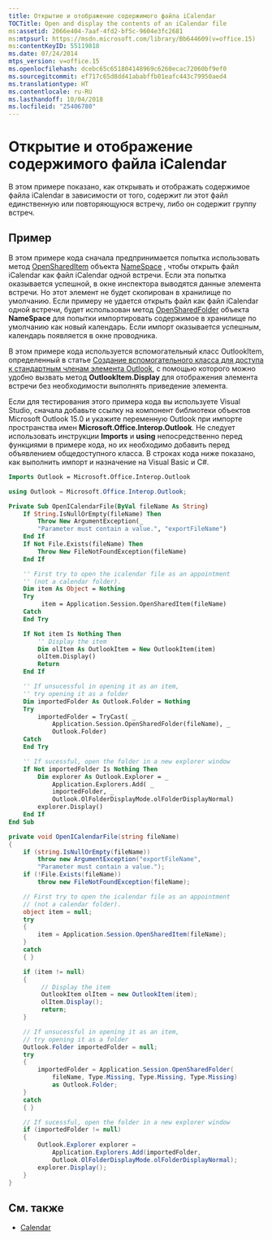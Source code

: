 ```yaml
---
title: Открытие и отображение содержимого файла iCalendar
TOCTitle: Open and display the contents of an iCalendar file
ms:assetid: 2066e404-7aaf-4fd2-bf5c-9604e3fc2681
ms:mtpsurl: https://msdn.microsoft.com/library/Bb644609(v=office.15)
ms:contentKeyID: 55119818
ms.date: 07/24/2014
mtps_version: v=office.15
ms.openlocfilehash: dcebc65c651804148969c6260ecac72060bf9ef0
ms.sourcegitcommit: ef717c65d8dd41ababffb01eafc443c79950aed4
ms.translationtype: HT
ms.contentlocale: ru-RU
ms.lasthandoff: 10/04/2018
ms.locfileid: "25406780"
---
```

# <a name="open-and-display-the-contents-of-an-icalendar-file"></a>Открытие и отображение содержимого файла iCalendar

В этом примере показано, как открывать и отображать содержимое файла iCalendar в зависимости от того, содержит ли этот файл единственную или повторяющуюся встречу, либо он содержит группу встреч.

## <a name="example"></a>Пример

В этом примере кода сначала предпринимается попытка использовать метод [OpenSharedItem](https://msdn.microsoft.com/library/bb645399\(v=office.15\)) объекта [NameSpace](https://msdn.microsoft.com/library/bb645857\(v=office.15\)) , чтобы открыть файл iCalendar как файл iCalendar одной встречи. Если эта попытка оказывается успешной, в окне инспектора выводятся данные элемента встречи. Но этот элемент не будет скопирован в хранилище по умолчанию. Если примеру не удается открыть файл как файл iCalendar одной встречи, будет использован метод [OpenSharedFolder](https://msdn.microsoft.com/library/bb610157\(v=office.15\)) объекта **NameSpace** для попытки импортировать содержимое в хранилище по умолчанию как новый календарь. Если импорт оказывается успешным, календарь появляется в окне проводника.

В этом примере кода используется вспомогательный класс OutlookItem, определенный в статье [Создание вспомогательного класса для доступа к стандартным членам элемента Outlook](how-to-create-a-helper-class-to-access-common-outlook-item-members.md), с помощью которого можно удобно вызвать метод **OutlookItem.Display** для отображения элемента встречи без необходимости выполнять приведение элемента.

Если для тестирования этого примера кода вы используете Visual Studio, сначала добавьте ссылку на компонент библиотеки объектов Microsoft Outlook 15.0 и укажите переменную Outlook при импорте пространства имен **Microsoft.Office.Interop.Outlook**. Не следует использовать инструкции **Imports** и **using** непосредственно перед функциями в примере кода, но их необходимо добавить перед объявлением общедоступного класса. В строках кода ниже показано, как выполнить импорт и назначение на Visual Basic и C\#.

```vb
Imports Outlook = Microsoft.Office.Interop.Outlook
```


```csharp
using Outlook = Microsoft.Office.Interop.Outlook;
```


```vb
Private Sub OpenICalendarFile(ByVal fileName As String)
    If String.IsNullOrEmpty(fileName) Then
        Throw New ArgumentException(_
        "Parameter must contain a value.", "exportFileName")
    End If
    If Not File.Exists(fileName) Then
        Throw New FileNotFoundException(fileName)
    End If

    '' First try to open the icalendar file as an appointment 
    '' (not a calendar folder).
    Dim item As Object = Nothing
    Try
         item = Application.Session.OpenSharedItem(fileName)
    Catch
    End Try

    If Not item Is Nothing Then
        '' Display the item
        Dim olItem As OutlookItem = New OutlookItem(item)
        olItem.Display()
        Return
    End If

    '' If unsucessful in opening it as an item, 
    '' try opening it as a folder
    Dim importedFolder As Outlook.Folder = Nothing
    Try
        importedFolder = TryCast( _
            Application.Session.OpenSharedFolder(fileName), _
            Outlook.Folder)
    Catch
    End Try

    '' If sucessful, open the folder in a new explorer window
    If Not importedFolder Is Nothing Then
        Dim explorer As Outlook.Explorer = _
            Application.Explorers.Add( _
            importedFolder, _
            Outlook.OlFolderDisplayMode.olFolderDisplayNormal)
        explorer.Display()
    End If
End Sub
```


```csharp
private void OpenICalendarFile(string fileName)
{
    if (string.IsNullOrEmpty(fileName))
        throw new ArgumentException("exportFileName", 
        "Parameter must contain a value.");
    if (!File.Exists(fileName))
        throw new FileNotFoundException(fileName);

    // First try to open the icalendar file as an appointment 
    // (not a calendar folder).
    object item = null;
    try
    {
        item = Application.Session.OpenSharedItem(fileName);
    }
    catch
    { }

    if (item != null)
    {
         // Display the item
         OutlookItem olItem = new OutlookItem(item);
         olItem.Display();
         return;
    }

    // If unsucessful in opening it as an item, 
    // try opening it as a folder
    Outlook.Folder importedFolder = null;
    try
    {
        importedFolder = Application.Session.OpenSharedFolder(
            fileName, Type.Missing, Type.Missing, Type.Missing) 
            as Outlook.Folder;
    }
    catch
    { }

    // If sucessful, open the folder in a new explorer window
    if (importedFolder != null)
    {
        Outlook.Explorer explorer =
            Application.Explorers.Add(importedFolder, 
            Outlook.OlFolderDisplayMode.olFolderDisplayNormal);
        explorer.Display();
    }
}
```

## <a name="see-also"></a>См. также

- [Calendar](calendar.md)

